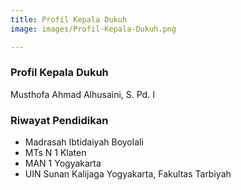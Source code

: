 ```yaml
---
title: Profil Kepala Dukuh
image: images/Profil-Kepala-Dukuh.png

---
```

### Profil Kepala Dukuh

Musthofa Ahmad Alhusaini, S. Pd. I

### Riwayat Pendidikan

* Madrasah Ibtidaiyah Boyolali
* MTs N 1 Klaten
* MAN 1 Yogyakarta
* UIN Sunan Kalijaga Yogyakarta, Fakultas Tarbiyah